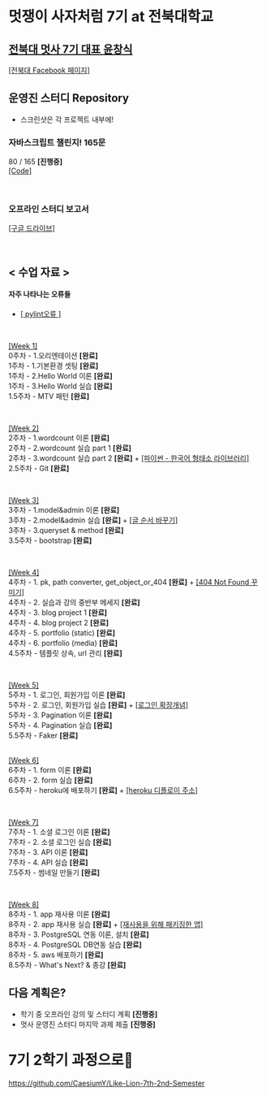 # 멋쟁이 사자처럼 7기 at 전북대학교

## [전북대 멋사 7기 대표 **윤창식**](https://github.com/CaesiumY)

[[전북대 Facebook 페이지]](https://www.facebook.com/likelioncbnu/)

## 운영진 스터디 Repository

- 스크린샷은 각 프로젝트 내부에!

### 자바스크립트 챌린지! 165문

80 / 165 **[진행중]** <br>
[[Code]](https://github.com/CaesiumY/python-django_with_Likelion/tree/master/Javascript_Challenge)

<br/>

### 오프라인 스터디 보고서

[[구글 드라이브]](https://drive.google.com/drive/u/0/folders/1-JFqYxuwCFr2RpFy9KkNAsX3qs7vvxDT)

<br/>

## < 수업 자료 >

#### 자주 나타나는 오류들

- [[ pylint오류 ]](https://class.likelion.org/board/question/81)

<br/>

[[Week 1]](https://github.com/CaesiumY/python-django_with_Likelion/tree/master/firstsite)<br/>
0주차 - 1.오리엔테이션 **[완료]**<br/>
1주차 - 1.기본환경 셋팅 **[완료]**<br/>
1주차 - 2.Hello World 이론 **[완료]**<br/>
1주차 - 3.Hello World 실습 **[완료]**<br/>
1.5주차 - MTV 패턴 **[완료]**<br/>

<br/>

[[Week 2]](https://github.com/CaesiumY/python-django_with_Likelion/tree/master/firstproject)<br/>
2주차 - 1.wordcount 이론 **[완료]**<br/>
2주차 - 2.wordcount 실습 part 1 **[완료]**<br/>
2주차 - 3.wordcount 실습 part 2 **[완료]** + [[파이썬 - 한국어 형태소 라이브러리]](https://konlpy-ko.readthedocs.io/ko/v0.4.3/#) <br/>
2.5주차 - Git **[완료]**<br/>

<br/>

[[Week 3]](https://github.com/CaesiumY/python-django_with_Likelion/tree/master/secondproject)<br/>
3주차 - 1.model&admin 이론 **[완료]**<br/>
3주차 - 2.model&admin 실습 **[완료]** + [[글 순서 바꾸기]](https://class.likelion.org/board/question/128) <br/>
3주차 - 3.queryset & method **[완료]**<br/>
3.5주차 - bootstrap **[완료]**<br/>

<br/>

[[Week 4]](https://github.com/CaesiumY/python-django_with_Likelion/tree/master/secondproject)<br/>
4주차 - 1. pk, path converter, get_object_or_404 **[완료]** + [[404 Not Found 꾸미기]](https://github.com/daebalprime/LIKELION_ASSIGN1/blob/master/assign2.md)<br/>
4주차 - 2. 실습과 강의 중반부 메세지 **[완료]**<br/>
4주차 - 3. blog project 1 **[완료]**<br/>
4주차 - 4. blog project 2 **[완료]**<br/>
4주차 - 5. portfolio (static) **[완료]**<br/>
4주차 - 6. portfolio (media) **[완료]**<br/>
4.5주차 - 템플릿 상속, url 관리 **[완료]**<br/>

<br/>

[[Week 5]](https://github.com/CaesiumY/python-django_with_Likelion/tree/master/secondproject)<br/>
5주차 - 1. 로그인, 회원가입 이론 **[완료]**<br/>
5주차 - 2. 로그인, 회원가입 실습 **[완료]** + [[로그인 확장개념]](https://class.likelion.org/board/question/132)  
5주차 - 3. Pagination 이론 **[완료]**<br/>
5주차 - 4. Pagination 실습 **[완료]**<br/>
5.5주차 - Faker **[완료]**<br/>
<br/>

[[Week 6]](https://github.com/CaesiumY/django_LikeLion_blog)<br/>
6주차 - 1. form 이론 **[완료]**<br/>
6주차 - 2. form 실습 **[완료]**<br/>
6.5주차 - heroku에 배포하기 **[완료]** + [[heroku 디플로이 주소]](https://obscure-peak-29847.herokuapp.com/)<br/>

<br/>

[[Week 7]](https://github.com/CaesiumY/python-django_with_Likelion/tree/master/secondproject)<br/>
7주차 - 1. 소셜 로그인 이론 **[완료]**<br/>
7주차 - 2. 소셜 로그인 실습 **[완료]**<br/>
7주차 - 3. API 이론 **[완료]**<br/>
7주차 - 4. API 실습 **[완료]**<br/>
7.5주차 - 썸네일 만들기 **[완료]**<br/>

<br/>

[[Week 8]](https://github.com/CaesiumY/django_LikeLion_blog)<br/>
8주차 - 1. app 재사용 이론 **[완료]**<br/>
8주차 - 2. app 재사용 실습 **[완료]** + [[재사용을 위해 패키징한 앱]](https://github.com/CaesiumY/python-django_with_Likelion/tree/master/django-accounts)<br/>
8주차 - 3. PostgreSQL 연동 이론, 설치 **[완료]**<br/>
8주차 - 4. PostgreSQL DB연동 실습 **[완료]**<br/>
8주차 - 5. aws 배포하기 **[완료]**<br/>
8.5주차 - What's Next? & 종강 **[완료]**<br/>

## 다음 계획은?

- 학기 중 오프라인 강의 및 스터디 계획 **[진행중]**
- 멋사 운영진 스터디 마지막 과제 제출 **[진행중]**

# 7기 2학기 과정으로💨

https://github.com/CaesiumY/Like-Lion-7th-2nd-Semester
